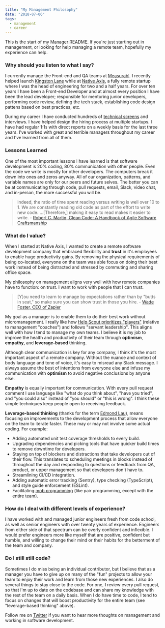 ```yaml
---
title: "My Management Philosophy"
date: "2018-07-06"
tags:
  - management
  - career
---
```


This is the start of my [Manager README](https://medium.com/@kawomersley/why-and-how-to-share-your-manager-readme-plus-heres-mine-8a4fe188ee1b). If you're just starting out in management, or looking for help managing a remote team, hopefully my experience can help.

### Why should you listen to what I say?

I currently manage the Front-end and QA teams at [Measurabl](https://measurabl.com). I recently helped launch [Kingston Lane](https://kingstonlane.com) while at [Native Axis](https://nativeaxis.com), a fully remote startup where I was the head of engineering for two and a half years. For over ten years I have been a Front-end Developer and at almost every position I have been the lead developer; responsible for mentoring junior developers, performing code review, defining the tech stack, establishing code design pattens based on best practices, etc.

During my career I have conducted hundreds of [technical screens](https://simpixelated.com/front-end-engineer-developer-interview-questions/) and interviews. I have helped design the hiring process at multiple startups. I have had regular 1:1s with direct reports on a weekly basis for the last three years. I've worked with great and terrible managers throughout my career and I've learned from all of them.

### Lessons Learned

One of the most important lessons I have learned is that software development is 20% coding, 80% communication with other people. Even the code we write is mostly for other developers. The computers break it down into ones and zeros anyway. All of our organization, patterns, and variable names are only for our peers and future selves. The better you can be at communicating through code, pull requests, email, Slack, video chat, and in-person, the more successful you will be.

> Indeed, the ratio of time spent reading versus writing is well over 10 to 1. We are constantly reading old code as part of the effort to write new code. ...\[Therefore,\] making it easy to read makes it easier to write. - [Robert C. Martin, Clean Code: A Handbook of Agile Software Craftsmanship](https://www.goodreads.com/quotes/835238-indeed-the-ratio-of-time-spent-reading-versus-writing-is)

### What do I value?

When I started at Native Axis, I wanted to create a remote software development company that embraced flexibility and **trust** in it's employees to enable huge productivity gains. By removing the physical requirements of being co-located, everyone on the team was able focus on doing their best work instead of being distracted and stressed by commuting and sharing office space.

My philosophy on management aligns very well with how remote companies have to function: on trust. I want to work with people that I can trust.

> \[Y\]ou need to learn to manage by expectations rather than by "butts in seat," so make sure you can show trust in those you hire. - [Wade Foster, CEO of Zapier](https://zapier.com/learn/remote-work/how-manage-remote-team/)

My goal as a manager is to enable them to do their best work without micromanagement. I really like how [Help Scout prioritizes "players"](https://www.helpscout.net/blog/effective-teams/) (relative to management "coaches") and follows "servant leadership". This aligns well with how I tend to manage my own teams. I believe it is my job to improve the health and productivity of their team through **optimism**, **empathy**, and **leverage-based** thinking.

Although clear communication is key for any company, I think it's the most important aspect of a remote company. Without the nuance and context of body language and tone of voice, it's easy to misread any Slack message. I always assume the best of intentions from everyone else and infuse my communication with **optimism** to avoid negative conclusions by anyone else.

**Empathy** is equally important for communication. With every pull request comment I use language like "what do you think about", "have you tried", and "you could also" instead of "you should" or "this is wrong". I think these simple techniques keep people open to receiving feedback.

**Leverage-based thinking** (thanks for the term [Edmond Lau](https://blog.coleadership.com/how-to-leverage-your-teammates-strengths-more/)), means focusing on improvements to the development process that allow everyone on the team to iterate faster. These may or may not involve some actual coding. For example:

- Adding automated unit test coverage thresholds to every build.
- Upgrading dependencies and picking tools that have quicker build times to remove downtime for developers.
- Staying on top of blockers and distractions that take developers out of their flow. This translates to scheduling meetings in blocks instead of throughout the day and responding to questions or feedback from QA, product, or upper management so that developers don't have to.
- Streamlining CI/CD integration.
- Adding automatic error tracking (Sentry), type checking (TypeScript), and style guide enforcement (ESLint).
- Facilitating [mob programming](<https://www.agilealliance.org/glossary/mob-programming/#q=~(filters~(postType~(~'page~'post~'aa_book~'aa_event_session~'aa_experience_report~'aa_glossary~'aa_research_paper~'aa_video)~tags~(~'mob*20programming))~searchTerm~'~sort~false~sortDirection~'asc~page~1)>) (like pair programming, except with the entire team).

### How do I deal with different levels of experience?

I have worked with and managed junior engineers fresh from code school, as well as senior engineers with over twenty years of experience. Engineers from either side of that spectrum can be overly confident and inflexible. I would prefer engineers more like myself that are positive, confident but humble, and willing to change their mind or their habits for the betterment of the team and company.

### Do I still still code?

Sometimes I do miss being an individual contributor, but I believe that as a manager you have to give up on many of the "fun" projects to allow your team to enjoy their work and learn from those new experiences. I also do several things to stay close to the code. For one, I review every pull request, so that I'm up to date on the codebase and can share my knowledge with the rest of the team on a daily basis. When I do have time to code, I tend to focus on changes that will boost productivity for the entire team (see "leverage-based thinking" above).

Follow me on [Twitter](https://twitter.com/simpixelated) if you want to hear more thoughts on management and working in software development.
